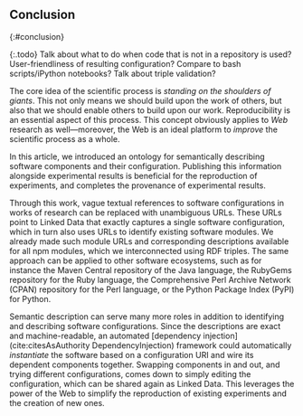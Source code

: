## Conclusion
{:#conclusion}

{:.todo}
Talk about what to do when code that is not in a repository is used?
User-friendliness of resulting configuration?
Compare to bash scripts/iPython notebooks?
Talk about triple validation?

The core idea of the scientific process is _standing on the shoulders of giants_.
This not only means we should build upon the work of others,
but also that we should enable others to build upon our work.
Reproducibility is an essential aspect of this process.
This concept obviously applies to _Web_ research as well—moreover,
the Web is an ideal platform to _improve_ the scientific process as a whole.

In this article, we introduced an ontology for semantically describing software components and their configuration.
Publishing this information alongside experimental results is beneficial for the reproduction of experiments,
and completes the provenance of experimental results.

Through this work,
vague textual references to software configurations
in works of research
can be replaced with unambiguous URLs.
These URLs point to Linked Data
that exactly captures a single software configuration,
which in turn also uses URLs
to identify existing software modules.
We already made such module URLs and corresponding descriptions
available for all npm modules,
which we interconnected using RDF triples.
The same approach can be applied
to other software ecosystems,
such as for instance the Maven Central repository
of the Java language,
the RubyGems repository for the Ruby language,
the Comprehensive Perl Archive Network (CPAN) repository for the Perl language,
or the Python Package Index (PyPI) for Python.

Semantic description can serve many more roles
in addition to identifying and describing software configurations.
Since the descriptions are exact and machine-readable,
an automated [dependency injection](cite:citesAsAuthority DependencyInjection) framework
could automatically _instantiate_ the software based on a configuration URI
and wire its dependent components together.
Swapping components in and out,
and trying different configurations,
comes down to simply editing the configuration,
which can be shared again as Linked Data.
This leverages the power of the Web to simplify the reproduction of existing experiments
and the creation of new ones.
